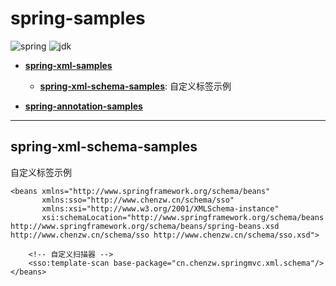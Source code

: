 # spring-samples


![spring](https://img.shields.io/badge/spring-4.3.24.RELEASE-green.svg)
![jdk](https://img.shields.io/badge/jdk-1.8-green.svg)

- **[spring-xml-samples](spring-xml-samples)**
  - **[spring-xml-schema-samples](spring-xml-samples/spring-xml-schema-samples)**: 自定义标签示例

- **[spring-annotation-samples](spring-annotation-samples)**

---
## spring-xml-schema-samples

自定义标签示例

```
<beans xmlns="http://www.springframework.org/schema/beans"
       xmlns:sso="http://www.chenzw.cn/schema/sso"
       xmlns:xsi="http://www.w3.org/2001/XMLSchema-instance"
       xsi:schemaLocation="http://www.springframework.org/schema/beans http://www.springframework.org/schema/beans/spring-beans.xsd http://www.chenzw.cn/schema/sso http://www.chenzw.cn/schema/sso.xsd">

    <!-- 自定义扫描器 -->
    <sso:template-scan base-package="cn.chenzw.springmvc.xml.schema"/>
</beans>
```